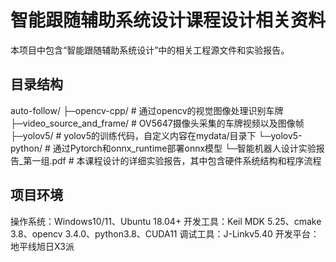 # 智能跟随辅助系统设计课程设计相关资料
本项目中包含“智能跟随辅助系统设计”中的相关工程源文件和实验报告。
## 目录结构
auto-follow/
├─opencv-cpp/                        # 通过opencv的视觉图像处理识别车牌
├─video_source_and_frame/            # OV5647摄像头采集的车牌视频以及图像帧
├─yolov5/                            # yolov5的训练代码，自定义内容在mydata/目录下
└─yolov5-python/                     # 通过Pytorch和onnx_runtime部署onnx模型
└─智能机器人设计实验报告_第一组.pdf    # 本课程设计的详细实验报告，其中包含硬件系统结构和程序流程
## 项目环境
操作系统：Windows10/11、Ubuntu 18.04+
开发工具：Keil MDK 5.25、cmake 3.8、opencv 3.4.0、python3.8、CUDA11
调试工具：J-Linkv5.40
开发平台：地平线旭日X3派
